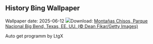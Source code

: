 ## History Bing Wallpaper
Wallpaper date: 2025-06-12
![](https://www.bing.com/th?id=OHR.BigBendChisos_ES-ES3904650593_UHD.jpg&w=1000)Download: [Montañas Chisos, Parque Nacional Big Bend, Texas, EE. UU. (© Dean Fikar/Getty Images)](https://www.bing.com/th?id=OHR.BigBendChisos_ES-ES3904650593_UHD.jpg)

Auto get programm by LtgX

